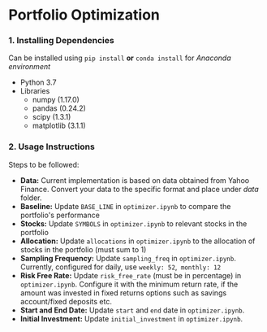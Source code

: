 # Portfolio Optimization


### 1. Installing Dependencies
Can be installed using `pip install` **or** `conda install` for *Anaconda environment*

- Python 3.7 
- Libraries 
  - numpy (1.17.0)
  - pandas (0.24.2)
  - scipy (1.3.1)
  - matplotlib (3.1.1)
    
### 2. Usage Instructions
 
Steps to be followed:                                                                             
- **Data:** Current implementation is based on data obtained from Yahoo Finance. Convert your data to the specific format and place under *data* folder.
- **Baseline:** Update `BASE_LINE` in `optimizer.ipynb` to compare the portfolio's performance   
- **Stocks:** Update `SYMBOLS` in `optimizer.ipynb` to relevant stocks in the portfolio                                  
- **Allocation:** Update `allocations` in `optimizer.ipynb` to the allocation of stocks in the portfolio (must sum to 1)
- **Sampling Frequency:** Update `sampling_freq` in `optimizer.ipynb`. Currently, configured for daily, use `weekly: 52`,` monthly: 12` 
- **Risk Free Rate:** Update `risk_free_rate` (must be in percentage) in `optimizer.ipynb`. Configure it with the minimum return rate, if the amount was invested in fixed returns options such as savings account/fixed deposits etc. 
- **Start and End Date:** Update `start` and `end` date in `optimizer.ipynb`.
- **Initial Investment:** Update `initial_investment` in `optimizer.ipynb`.  